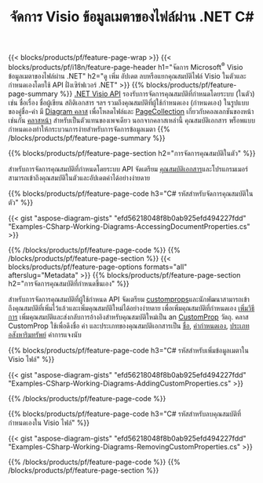 ﻿---
title: จัดการ Visio ข้อมูลเมตาของไฟล์ผ่าน .NET C#
url: /th/net/metadata/
description: ดู เพิ่ม แก้ไข ลบหรือแยกข้อมูลเมตาของไฟล์ Visio ไฟล์ด้วยโค้ด C# เพียงไม่กี่บรรทัด
---
{{< blocks/products/pf/feature-page-wrap >}}
{{< blocks/products/pf/i18n/feature-page-header h1="จัดการ Microsoft<sup>&reg;</sup> Visio ข้อมูลเมตาของไฟล์ผ่าน .NET" h2="ดู เพิ่ม อัปเดต ลบหรือแยกคุณสมบัติไฟล์ Visio ในตัวและกำหนดเองโดยใช้ API ฝั่งเซิร์ฟเวอร์ .NET" >}}
{{% blocks/products/pf/feature-page-summary %}}
[.NET Visio API](/diagram/net/) รองรับการจัดการคุณสมบัติที่กำหนดโดยระบบ (ในตัว) เช่น ชื่อเรื่อง ชื่อผู้เขียน สถิติเอกสาร ฯลฯ รวมถึงคุณสมบัติที่ผู้ใช้กำหนดเอง (กำหนดเอง) ในรูปแบบของคู่ชื่อ-ค่า มี [Diagram คลาส](https://apireference.aspose.com/diagram/net/aspose.diagram/diagram) เพื่อโหลดไฟล์และ [PageCollection](https://apireference.aspose.com/diagram/net/aspose.diagram/pagecollection) เกี่ยวกับคอลเลกชันของหน้าเช่นกัน [คลาสหน้า](https://apireference.aspose.com/diagram/net/aspose.diagram/page) สำหรับเป็นตัวแทนของเพจเดียว นอกจากคลาสเหล่านี้ คุณสมบัติเอกสาร พร็อพแบบกำหนดเองทำให้กระบวนการง่ายสำหรับการจัดการข้อมูลเมตา 
{{% /blocks/products/pf/feature-page-summary %}}

{{% blocks/products/pf/feature-page-section h2="การจัดการคุณสมบัติในตัว" %}}

สำหรับการจัดการคุณสมบัติที่กำหนดโดยระบบ API จัดเตรียม [คุณสมบัติเอกสาร](https://apireference.aspose.com/diagram/net/aspose.diagram/documentproperties)และโปรแกรมเมอร์สามารถเข้าถึงคุณสมบัติในตัวและอัปเดตค่าได้อย่างง่ายดาย 

{{% blocks/products/pf/feature-page-code h3="C# รหัสสำหรับจัดการคุณสมบัติในตัว" %}}

{{< gist "aspose-diagram-gists" "efd56218048f8b0ab925efd494227fdd" "Examples-CSharp-Working-Diagrams-AccessingDocumentProperties.cs" >}}

{{% /blocks/products/pf/feature-page-code %}}
{{% /blocks/products/pf/feature-page-section %}}
{{< blocks/products/pf/feature-page-options formats="all" afterslug="Metadata" >}}
{{% blocks/products/pf/feature-page-section h2="การจัดการคุณสมบัติที่กำหนดขึ้นเอง" %}}

สำหรับการจัดการคุณสมบัติที่ผู้ใช้กำหนด API จัดเตรียม [customprops](https://apireference.aspose.com/diagram/net/aspose.diagram/documentproperties/properties/customprops)และนักพัฒนาสามารถเข้าถึงคุณสมบัติที่เพิ่มไว้แล้วและเพิ่มคุณสมบัติใหม่ได้อย่างง่ายดาย เพื่อเพิ่มคุณสมบัติที่กำหนดเอง [เพิ่มวิธีการ](https://apireference.aspose.com/diagram/net/aspose.diagram/custompropcollection/methods/add)  เพิ่มคุณสมบัติและส่งกลับการอ้างอิงสำหรับคุณสมบัติใหม่เป็น an [CustomProp](https://apireference.aspose.com/diagram/net/aspose.diagram/customprop) วัตถุ. คลาส CustomProp ใช้เพื่อดึงชื่อ ค่า และประเภทของคุณสมบัติเอกสารเป็น [ชื่อ](https://apireference.aspose.com/diagram/net/aspose.diagram/customprop/properties/name), [ค่ากำหนดเอง](https://apireference.aspose.com/diagram/net/aspose.diagram/customprop/properties/customvalue), [ประเภทอสังหาริมทรัพย์](https://apireference.aspose.com/diagram/net/aspose.diagram/customprop/properties/proptype) ค่าการแจงนับ 
 
{{% blocks/products/pf/feature-page-code h3="C# รหัสสำหรับเพิ่มข้อมูลเมตาใน Visio ไฟล์" %}}

{{< gist "aspose-diagram-gists" "efd56218048f8b0ab925efd494227fdd" "Examples-CSharp-Working-Diagrams-AddingCustomProperties.cs" >}}

{{% /blocks/products/pf/feature-page-code %}}


{{% blocks/products/pf/feature-page-code h3="C# รหัสสำหรับลบคุณสมบัติที่กำหนดเองใน Visio ไฟล์" %}}

{{< gist "aspose-diagram-gists" "efd56218048f8b0ab925efd494227fdd" "Examples-CSharp-Working-Diagrams-RemovingCustomProperties.cs" >}}

{{% /blocks/products/pf/feature-page-code %}}
{{% /blocks/products/pf/feature-page-section %}}
